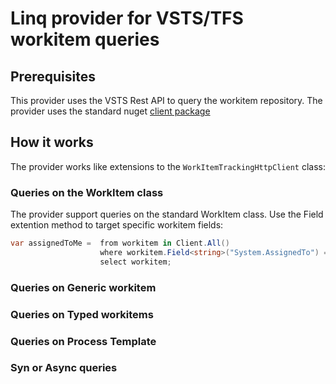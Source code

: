 # Linq provider for VSTS/TFS workitem queries

## Prerequisites

This provider uses the VSTS Rest API to query the workitem repository. The provider uses the standard nuget [client package](https://www.nuget.org/packages/Microsoft.TeamFoundationServer.Client)

## How it works

The provider works like extensions to the `WorkItemTrackingHttpClient` class:

### Queries on the WorkItem class

The provider support queries on the standard WorkItem class. Use the Field extention method to target specific workitem fields:

```csharp
var assignedToMe =	from workitem in Client.All()
                    where workitem.Field<string>("System.AssignedTo") == QueryConstant.Me
                    select workitem;
```


### Queries on Generic workitem

### Queries on Typed workitems

### Queries on Process Template

### Syn or Async queries